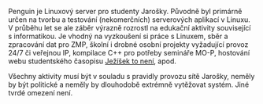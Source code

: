 Penguin je Linuxový server pro studenty Jarošky. Původně byl primárně určen na tvorbu a testování (nekomerčních) serverových aplikací v Linuxu. V průběhu let se ale záběr výrazně rozrostl na edukační aktivity související s informatikou. Je vhodný na vyzkoušení si práce s Linuxem, sběr a zpracování dat pro ZMP, školní i drobné osobní projekty vyžadující provoz 24/7 či veřejnou IP, kompilace C++ pro potřeby semináře MO-P, hostování webu studentského časopisu [Ježíšek to není](http://jezisek.jaroska.cz/), apod.

Všechny aktivity musí být v souladu s pravidly provozu sítě Jarošky, neměly by být politické a neměly by dlouhodobě extrémně vytěžovat systém. Jiné tvrdé omezení není.